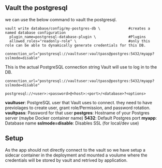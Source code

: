 


## Vault the postgresql

we can use the below command to vault the postgresql.

    vault write database/config/my-postgres-db \             #creates a named database configuration
      plugin_name=postgresql-database-plugin \               #Plugins
      allowed_roles="readonly-role" \                        #only this role can be able to dynamically generate credentials for this DB.
      connection_url="postgresql://vaultuser:vaultpass@postgres:5432/myapp?sslmode=disable"

This is the actual PostgreSQL connection string Vault will use to log in to the DB.

    connection_url="postgresql://vaultuser:vaultpass@postgres:5432/myapp?sslmode=disable"

    postgresql://<user>:<password>@<host>:<port>/<database>?<options>

**vaultuser**: PostgreSQL user that Vault uses to connect. they need to have previolages to create user, grant role/Permission, and password rotation.
**vaultpass**: Password for that user
**postgres**: Hostname of your Postgres server (maybe Docker container name)
**5432**: Default Postgres port
**myapp**: Database name
**sslmode=disable**: Disables SSL (for local/dev use)


## Setup

As the app should not directly connect to the vault so we have setup a sidecar container in the deployment and mounted a voulume where the credentials will be stored by vault and retrived by application.
